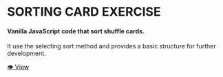 # SORTING CARD EXERCISE

#### Vanilla JavaScript code that sort shuffle cards. 
It use the selecting sort method and provides a basic structure for further development.

[👁️ View](https://gabasaura.github.io/js-sorting-cards-v2/)
